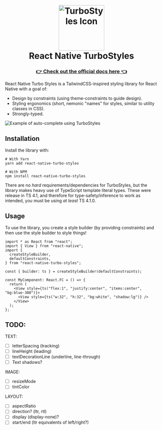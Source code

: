 <h1 align="center">
  <img margin="auto" src="https://turbostyles.gksander.com/img/logo.svg" alt="TurboStyles Icon" width="150px">
  <br>
  <span>React Native TurboStyles</span>
</h1>

<h3 align="center">
<a href="https://turbostyles.gksander.com">👉 Check out the official docs here 👈</a>
</h3>

React Native Turbo Styles is a TailwindCSS-inspired styling library for React Native with a goal of:

- Design by constraints (using theme-constraints to guide design).
- Styling ergonomics (short, nemonic "names" for styles, similar to utility classes in CSS).
- Strongly-typed.

![Example of auto-complete using TurboStyles](https://turbostyles.gksander.com/img/turbo-styles-sample.gif)

## Installation

Install the library with:

```shell
# With Yarn
yarn add react-native-turbo-styles

# With NPM
npm install react-native-turbo-styles
```

There are no _hard_ requirements/dependencies for TurboStyles, but the library makes heavy use of TypeScript template literal types. These were release in TS 4.1, and therefore for type-safety/inference to work as intended, you must be using _at least_ TS 4.1.0.

## Usage

To use the library, you create a style builder (by providing constraints) and then use the style builder to style things!

```tsx
import * as React from "react";
import { View } from "react-native";
import {
  createStyleBuilder,
  defaultConstraints,
} from "react-native-turbo-styles";

const { builder: ts } = createStyleBuilder(defaultConstraints);

const MyComponent: React.FC = () => {
  return (
    <View style={ts("flex:1", "justify:center", "items:center", "bg:blue-300")}>
      <View style={ts("w:32", "h:32", "bg:white", "shadow:lg")} />
    </View>
  );
};
```

## TODO:

TEXT:
- [ ] letterSpacing (tracking)
- [ ] lineHeight (leading)
- [ ] textDecorationLine (underline, line-through)
- [ ] Text shadows?

IMAGE:
- [ ] resizeMode
- [ ] tintColor

LAYOUT:
- [ ] aspectRatio
- [ ] direction? (ltr, rtl)
- [ ] display (display-none)?
- [ ] start/end (ltr equivalents of left/right?)
